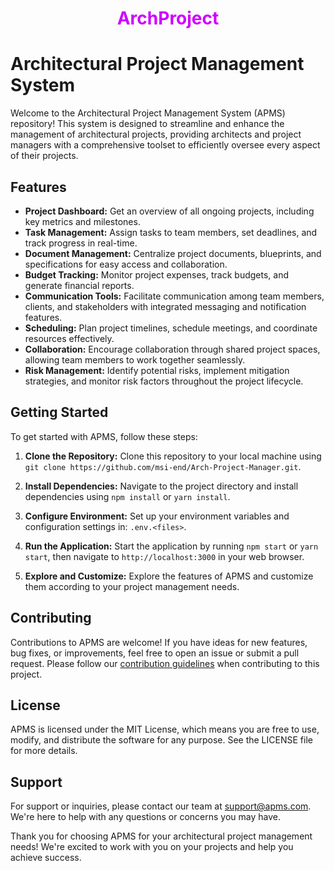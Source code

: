 
<h1 align="center" style="color:#ce00ff"> ArchProject </h1>

Architectural Project Management System
=======================================

Welcome to the Architectural Project Management System (APMS) repository! This system is designed to streamline and enhance the management of architectural projects, providing architects and project managers with a comprehensive toolset to efficiently oversee every aspect of their projects.

Features
--------

*   **Project Dashboard:** Get an overview of all ongoing projects, including key metrics and milestones.
*   **Task Management:** Assign tasks to team members, set deadlines, and track progress in real-time.
*   **Document Management:** Centralize project documents, blueprints, and specifications for easy access and collaboration.
*   **Budget Tracking:** Monitor project expenses, track budgets, and generate financial reports.
*   **Communication Tools:** Facilitate communication among team members, clients, and stakeholders with integrated messaging and notification features.
*   **Scheduling:** Plan project timelines, schedule meetings, and coordinate resources effectively.
*   **Collaboration:** Encourage collaboration through shared project spaces, allowing team members to work together seamlessly.
*   **Risk Management:** Identify potential risks, implement mitigation strategies, and monitor risk factors throughout the project lifecycle.

Getting Started
---------------

To get started with APMS, follow these steps:

1.  **Clone the Repository:** Clone this repository to your local machine using `git clone https://github.com/msi-end/Arch-Project-Manager.git`.
    
2.  **Install Dependencies:** Navigate to the project directory and install dependencies using `npm install` or `yarn install`.
    
3.  **Configure Environment:** Set up your environment variables and configuration settings in:  `.env.<files>`.
    
4.  **Run the Application:** Start the application by running `npm start` or `yarn start`, then navigate to `http://localhost:3000` in your web browser.
    
5.  **Explore and Customize:** Explore the features of APMS and customize them according to your project management needs.
    

Contributing
------------

Contributions to APMS are welcome! If you have ideas for new features, bug fixes, or improvements, feel free to open an issue or submit a pull request. Please follow our [contribution guidelines](CONTRIBUTING.md) when contributing to this project.

License
-------

APMS is licensed under the MIT License, which means you are free to use, modify, and distribute the software for any purpose. See the LICENSE file for more details.

Support
-------

For support or inquiries, please contact our team at support@apms.com. We're here to help with any questions or concerns you may have.

Thank you for choosing APMS for your architectural project management needs! We're excited to work with you on your projects and help you achieve success.
